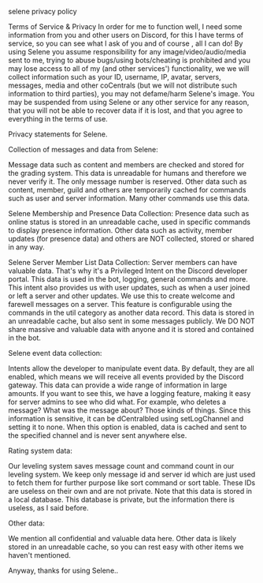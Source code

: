 selene privacy policy

Terms of Service & Privacy In order for me to function well, I need some information from you and other users on Discord, for this I have terms of service, so you can see what I ask of you and of course , all I can do! By using Selene you assume responsibility for any image/video/audio/media sent to me, trying to abuse bugs/using bots/cheating is prohibited and you may lose access to all of my (and other services') functionality, we we will collect information such as your ID, username, IP, avatar, servers, messages, media and other coCentrals (but we will not distribute such information to third parties), you may not defame/harm Selene's image. You may be suspended from using Selene or any other service for any reason, that you will not be able to recover data if it is lost, and that you agree to everything in the terms of use.

Privacy statements for Selene.

Collection of messages and data from Selene:

Message data such as content and members are checked and stored for the grading system. This data is unreadable for humans and therefore we never verify it. The only message number is reserved. Other data such as content, member, guild and others are temporarily cached for commands such as user and server information. Many other commands use this data.

Selene Membership and Presence Data Collection: Presence data such as online status is stored in an unreadable cache, used in specific commands to display presence information. Other data such as activity, member updates (for presence data) and others are NOT collected, stored or shared in any way.

Selene Server Member List Data Collection: Server members can have valuable data. That's why it's a Privileged Intent on the Discord developer portal. This data is used in the bot, logging, general commands and more. This intent also provides us with user updates, such as when a user joined or left a server and other updates. We use this to create welcome and farewell messages on a server. This feature is configurable using the commands in the util category as another data record. This data is stored in an unreadable cache, but also sent in some messages publicly. We DO NOT share massive and valuable data with anyone and it is stored and contained in the bot.

Selene event data collection:

Intents allow the developer to manipulate event data. By default, they are all enabled, which means we will receive all events provided by the Discord gateway. This data can provide a wide range of information in large amounts. If you want to see this, we have a logging feature, making it easy for server admins to see who did what. For example, who deletes a message? What was the message about? Those kinds of things. Since this information is sensitive, it can be dCentralbled using setLogChannel and setting it to none. When this option is enabled, data is cached and sent to the specified channel and is never sent anywhere else.

Rating system data:

Our leveling system saves message count and command count in our leveling system. We keep only message id and server id which are just used to fetch them for further purpose like sort command or sort table. These IDs are useless on their own and are not private. Note that this data is stored in a local database. This database is private, but the information there is useless, as I said before.

Other data:

We mention all confidential and valuable data here. Other data is likely stored in an unreadable cache, so you can rest easy with other items we haven't mentioned.

Anyway, thanks for using Selene..

